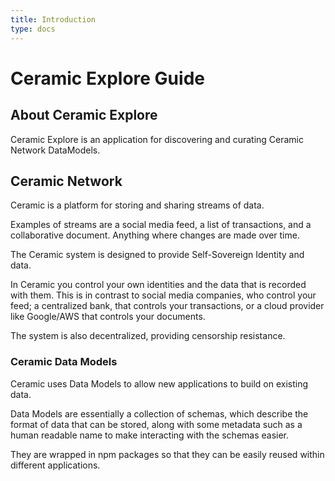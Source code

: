 ```yaml
---
title: Introduction
type: docs
---
```


# Ceramic Explore Guide
## About Ceramic Explore
Ceramic Explore is an application for discovering and curating Ceramic Network DataModels.
## Ceramic Network
Ceramic is a platform for storing and sharing streams of data.

Examples of streams are a social media feed, a list of transactions, and a collaborative document. Anything where changes are made over time.

The Ceramic system is designed to provide Self-Sovereign Identity and data.

In Ceramic you control your own identities and the data that is recorded with them. This is in contrast to social media companies, who control your feed; a centralized bank, that controls your transactions, or a cloud provider like Google/AWS that controls your documents.

The system is also decentralized, providing censorship resistance.

### Ceramic Data Models
Ceramic uses Data Models to allow new applications to build on existing data.

Data Models are essentially a collection of schemas, which describe the format of data that can be stored, along with some metadata such as a human readable name to make interacting with the schemas easier.

They are wrapped in npm packages so that they can be easily reused within different applications.